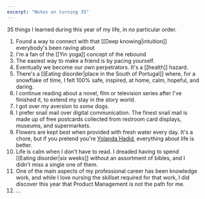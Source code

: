 ```yaml
---
excerpt: "Notes on turning 35"
---
```

35 things I learned during this year of my life, in no particular order.

1. Found a way to connect with that [[Deep knowing|intuition]] everybody's been raving about 
2. I'm a fan of the [[Yin yoga]] concept of the rebound
3. The easiest way to make a friend is by pacing yourself. 
4. Eventually we become our own perpetrators. It's a [[health]] hazard.
5. There's a [[Eating disorder|place in the South of Portugal]] where, for a snowflake of time, I felt 100% safe, inspired, at home, calm, hopeful, and daring.
6. I continue reading about a novel, film or television series after I've finished it, to extend my stay in the story world.
7. I got over my aversion to *some* dogs.
8. I prefer snail mail over digital communication. The finest snail mail is made up of free postcards collected from restroom card displays, museums, and supermarkets.
9. Flowers are kept best when provided with fresh water every day. It's a chore, but if you pretend you're [Yolanda Hadid](https://letmegooglethat.com/?q=Yolanda+Hadid+flowers), everything about life is better.
10. Life is calm when I don't have to read. I dreaded having to spend [[Eating disorder|six weeks]] without an assortment of bibles, and I didn't miss a single one of them.
11. One of the main aspects of my professional career has been knowledge work, and while I love nursing the skillset required for that work, I did discover this year that Product Management is not the path for me.
12. ...
